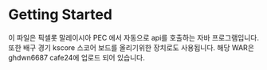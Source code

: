 # Getting Started
이 파일은 픽셀롯 말레이시아 PEC 에서 자동으로 api를 호출하는 자바 프로그램입니다.
또한 배구 경기 kscore 스코어 보드를 올리기위한 장치로도 사용됩니다.
해당 WAR은 ghdwn6687 cafe24에 업로드 되어 있습니다.
